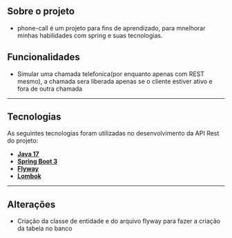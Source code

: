 ## Sobre o projeto

- phone-call é um projeto para fins de aprendizado, para mnelhorar minhas habilidades com spring e suas tecnologias.

## Funcionalidades

- Simular uma chamada telefonica(por enquanto apenas com REST mesmo), a chamada sera liberada apenas se o cliente estiver ativo e fora de outra chamada


---


## Tecnologias

As seguintes tecnologias foram utilizadas no desenvolvimento da API Rest do projeto:

- **[Java 17](https://www.oracle.com/java)**
- **[Spring Boot 3](https://spring.io/projects/spring-boot)**
- **[Flyway](https://documentation.red-gate.com/flyway)**
- **[Lombok](https://projectlombok.org/setup/maven)**

---

## Alterações

- Criação da classe de entidade e do arquivo flyway para fazer a criação da tabela no banco

